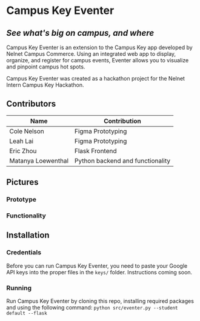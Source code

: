 # Campus Key Eventer
## _See what's big on campus, and where_

Campus Key Eventer is an extension to the Campus Key app developed by Nelnet Campus Commerce. Using an integrated web app to display, organize, and register for campus events, Eventer allows you to visualize and pinpoint campus hot spots. 

Campus Key Eventer was created as a hackathon project for the Nelnet Intern Campus Key Hackathon.

## Contributors
| Name | Contribution |
| ----------- | ----------- |
| Cole Nelson | Figma Prototyping |
| Leah Lai | Figma Prototyping |
| Eric Zhou | Flask Frontend|
| Matanya Loewenthal | Python backend and functionality |

## Pictures

### Prototype

### Functionality

## Installation

### Credentials
Before you can run Campus Key Eventer, you need to paste your Google API keys into the proper files in the `keys/` folder. Instructions coming soon.
### Running
Run Campus Key Eventer by cloning this repo, installing required packages and using the following command:
`python src/eventer.py --student default --flask`
